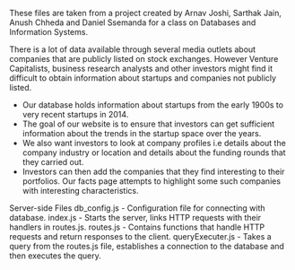 These files are taken from a project created by Arnav Joshi, Sarthak Jain, Anush Chheda and Daniel Ssemanda for a class on Databases and Information Systems.

There is a lot of data available through several media outlets about companies that are publicly listed on stock exchanges. However Venture Capitalists, business research analysts and other investors might find it difficult to obtain information about startups and companies not publicly listed.

* Our database holds information about startups from the early 1900s to very recent startups in 2014.
* The goal of our website is to ensure that investors can get sufficient information about the trends in the startup space over the years.
* We also want investors to look at company profiles i.e details about the company industry or location and details about the funding rounds that they carried out.
* Investors can then add the companies that they find interesting to their portfolios. Our facts page attempts to highlight some such companies with interesting characteristics.

Server-side Files
db_config.js - Configuration file for connecting with database.
index.js - Starts the server, links HTTP requests with their handlers in routes.js.
routes.js - Contains functions that handle HTTP requests and return responses to the client.
queryExecuter.js - Takes a query from the routes.js file, establishes a connection to the database and then executes the query.


